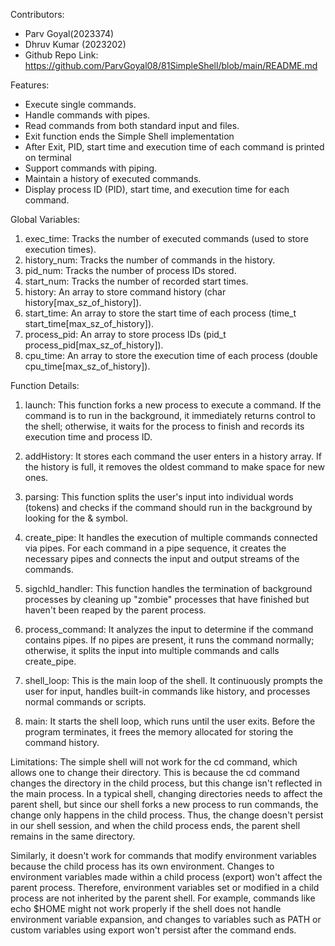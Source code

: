 Contributors: 
- Parv Goyal(2023374)
- Dhruv Kumar (2023202)
- Github Repo Link: https://github.com/ParvGoyal08/81SimpleShell/blob/main/README.md



Features:
- Execute single commands.
- Handle commands with pipes.
- Read commands from both standard input and files.
- Exit function ends the Simple Shell implementation
- After Exit, PID, start time and execution time of each command is printed on terminal
- Support commands with piping.
- Maintain a history of executed commands.
- Display process ID (PID), start time, and execution time for each command.



Global Variables:
1. exec_time: Tracks the number of executed commands (used to store execution times).
2. history_num: Tracks the number of commands in the history.
3. pid_num: Tracks the number of process IDs stored.
4. start_num: Tracks the number of recorded start times.
5. history: An array to store command history (char history[max_sz_of_history]).
6. start_time: An array to store the start time of each process (time_t start_time[max_sz_of_history]).
7. process_pid: An array to store process IDs (pid_t process_pid[max_sz_of_history]).
8. cpu_time: An array to store the execution time of each process (double cpu_time[max_sz_of_history]).



Function Details:
1. launch: This function forks a new process to execute a command. If the command is to run in the background, it immediately returns control to the shell; otherwise, it waits for the process to finish and records its execution time and process ID.

2. addHistory: It stores each command the user enters in a history array. If the history is full, it removes the oldest command to make space for new ones.

3. parsing: This function splits the user's input into individual words (tokens) and checks if the command should run in the background by looking for the & symbol.

4. create_pipe: It handles the execution of multiple commands connected via pipes. For each command in a pipe sequence, it creates the necessary pipes and connects the input and output streams of the commands.

5. sigchld_handler: This function handles the termination of background processes by cleaning up "zombie" processes that have finished but haven't been reaped by the parent process.

6. process_command: It analyzes the input to determine if the command contains pipes. If no pipes are present, it runs the command normally; otherwise, it splits the input into multiple commands and calls create_pipe.

7. shell_loop: This is the main loop of the shell. It continuously prompts the user for input, handles built-in commands like history, and processes normal commands or scripts.

8. main: It starts the shell loop, which runs until the user exits. Before the program terminates, it frees the memory allocated for storing the command history.



Limitations:
The simple shell will not work for the cd command, which allows one to change their directory. This is because the cd command changes the directory in the child process, but this change isn't reflected in the main process. In a typical shell, changing directories needs to affect the parent shell, but since our shell forks a new process to run commands, the change only happens in the child process. Thus, the change doesn't persist in our shell session, and when the child process ends, the parent shell remains in the same directory.

Similarly, it doesn't work for commands that modify environment variables because the child process has its own environment. Changes to environment variables made within a child process (export) won't affect the parent process. Therefore, environment variables set or modified in a child process are not inherited by the parent shell. For example, commands like echo $HOME might not work properly if the shell does not handle environment variable expansion, and changes to variables such as PATH or custom variables using export won't persist after the command ends.
